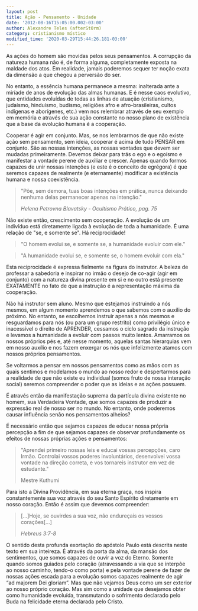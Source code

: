 ```yaml
---
layout: post
title: Ação - Pensamento - Unidade
date: '2012-08-16T15:05:00.002-03:00'
author: Alexandre Teles (afterSt0rm)
category: cristianismo místico
modified_time: '2020-03-29T15:44:26.181-03:00'
---
```


As ações do homem são movidas pelos seus pensamentos. A corrupção da natureza humana não é, de forma alguma, completamente exposta na maldade dos atos. Em realidade, jamais poderemos sequer ter noção exata da dimensão a que chegou a perversão do ser.

No entanto, a essência humana permanece a mesma: inalterada ante a miríade de anos de evolução das almas humanas. E é nesse caos evolutivo, que entidades evoluídas de todas as linhas de atuação (cristianismo, judaísmo, hinduísmo, budismo, religiões afro e afro-brasileiras, cultos indígenas e aborígenes, etc.) vem nos relembrar através de seu exemplo em memória e através de sua ação constante no nosso plano de existência que a base da evolução humana é a cooperação.

Cooperar é agir em conjunto. Mas, se nos lembrarmos de que não existe ação sem pensamento, sem ideia, cooperar é acima de tudo PENSAR em conjunto. São as nossas intenções, as nossas vontades que devem ser mudadas primeiramente. Devemos deixar para trás o ego e o egoísmo e manifestar a vontade perene de auxiliar e crescer. Apenas quando formos capazes de unir nossas intenções (e este é o conceito de egrégora) é que seremos capazes de realmente (e eternamente) modificar a existência humana e nossa coexistência.

> "Põe, sem demora, tuas boas intenções em prática, nunca deixando nenhuma delas permanecer apenas na intenção."
> 
> *Helena Petrovna Blavatsky - Ocultismo Prático, pag. 75*

Não existe então, crescimento sem cooperação. A evolução de um indivíduo está diretamente ligada à evolução de toda a humanidade. É uma relação de "se, e somente se". Há reciprocidade!

> "O homem evolui se, e somente se, a humanidade evoluir com ele."

> "A humanidade evolui se, e somente se, o homem evoluir com ela."

Esta reciprocidade é expressa fielmente na figura do instrutor. A beleza de professar a sabedoria e inspirar no irmão o desejo de co-agir (agir em conjunto) com a natureza divina presente em si e no outro está presente EXATAMENTE no fato de que a instrução é a representação máxima da cooperação.

Não há instrutor sem aluno. Mesmo que estejamos instruindo a nós mesmos, em algum momento aprendemos o que sabemos com o auxílio do próximo. No entanto, se escolhemos instruir apenas a nós mesmos e resguardamos para nós (ou para um grupo restrito) como privilégio único e inacessível o direito de APRENDER, cessamos o ciclo sagrado da instrução e levamos a humanidade a evoluir com passos muito lentos. Amarramos os nossos próprios pés e, até nesse momento, aquelas santas hierarquias vem em nosso auxílio e nos fazem enxergar os nós que infelizmente atamos com nossos próprios pensamentos.

Se voltarmos a pensar em nossos pensamentos como as mãos com as quais sentimos e modelamos o mundo ao nosso redor e despertarmos para a realidade de que não existe eu individual (somos fruto de nossa interação social) seremos compreender o poder que as ideias e as ações possuem.

É através então da manifestação suprema da partícula divina existente no homem, sua Verdadeira Vontade, que somos capazes de produzir a expressão real de nosso ser no mundo. No entanto, onde poderemos causar influência senão nos pensamentos alheios?

É necessário então que sejamos capazes de educar nossa própria percepção a fim de que sejamos capazes de observar profundamente os efeitos de nossas próprias ações e pensamentos:

> "Aprendei primeiro nossas leis e educai vossas percepções, caro Irmão. Controlai vossos poderes involuntários, desenvolvei vossa vontade na direção correta, e vos tornareis instrutor em vez de estudante."
>
> Mestre Kuthumi

Para isto a Divina Providência, em sua eterna graça, nos inspira constantemente sua voz através do seu Santo Espírito diretamente em nosso coração. Então é assim que devemos compreender:

> [...]Hoje, se ouvirdes a sua voz, não endureçais os vossos corações[...]
>
> *Hebreus 3:7-8*

O sentido desta profunda exortação do apóstolo Paulo está descrita neste texto em sua inteireza. É através da porta da alma, da mansão dos sentimentos, que somos capazes de ouvir a voz do Eterno. Somente quando somos guiados pelo coração (atravessando a via que se interpõe ao nosso caminho, tendo-o como porta) e pela vontade perene de fazer de nossas ações escada para a evolução somos capazes realmente de agir “ad majorem Dei gloriam”. Mas que não vejamos Deus como um ser exterior ao nosso próprio coração. Mas sim como a unidade que desejamos obter como humanidade evoluída, transmutando o sofrimento declarado pelo Buda na felicidade eterna declarada pelo Cristo.
